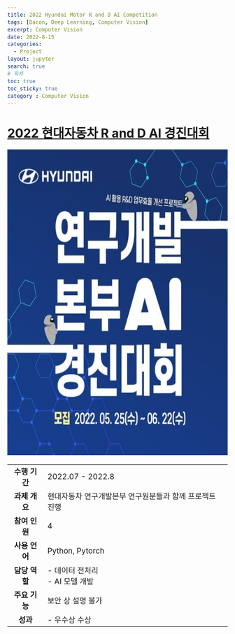```yaml
---
title: 2022 Hyundai Motor R and D AI Competition
tags: [Dacon, Deep Learning, Computer Vision]
excerpt: Computer Vision
date: 2022-8-15
categories: 
  - Project
layout: jupyter
search: true
# 목차
toc: true  
toc_sticky: true 
category : Computer Vision
---
```


<STYLE TYPE="text/css">
    table {font-size: 13pt;}
</STYLE>

# <a href= "https://dacon.io/en/competitions/official/235897/overview/description">2022 현대자동차 R and D AI 경진대회</a>

<img src = "/images/hyundai/hyundai_1.jpeg" height = "700" width = "700">


|   |   |
|:-:|:---|
|**수행 기간**|2022.07 - 2022.8|
|**과제 개요**|현대자동차 연구개발본부 연구원분들과 함께 프로젝트 진행|
|**참여 인원**|4|
|**사용 언어**|Python, Pytorch|
|**담당 역할**|- 데이터 전처리 <br>- AI 모델 개발|
|**주요 기능**|보안 상 설명 불가|
|**성과**|- 우수상 수상|
